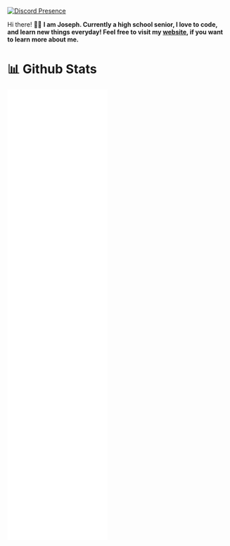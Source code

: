 [![Discord Presence](https://lanyard.cnrad.dev/api/712200825027690558)](https://discord.com/users/712200825027690558) 

Hi there! 🤚🏻
**I am Joseph. Currently a high school senior, I love to code, and learn new things everyday! Feel free to visit my [website](https://www.josephcarmosino.website), if you want to learn more about me.**
  
# 📊 Github Stats

<picture>
  <img src="/github-metrics.svg" alt="Metrics">
</picture>
